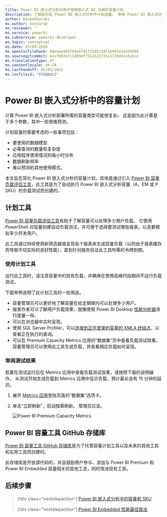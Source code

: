 ```yaml
---
title: Power BI 嵌入式分析中用于增强嵌入式 BI 见解的容量计划
description: 了解如何在 Power BI 嵌入式分析中计划容量。 使用 Power BI 嵌入式分析改进嵌入式 BI 见解。
author: KesemSharabi
ms.author: kesharab
ms.reviewer: ''
ms.service: powerbi
ms.subservice: powerbi-developer
ms.topic: conceptual
ms.date: 03/03/2020
ms.openlocfilehash: 69eeae495f66a4f41f25d5234f1b995d1e3d4986
ms.sourcegitcommit: eeaf607e7c1d89ef7312421731e1729ddce5a5cc
ms.translationtype: HT
ms.contentlocale: zh-CN
ms.lasthandoff: 01/05/2021
ms.locfileid: "97888825"
---
```

# <a name="capacity-planning-in-power-bi-embedded-analytics"></a>Power BI 嵌入式分析中的容量计划

计算 Power BI 嵌入式分析部署所需的容量类型可能很复杂。 这是因为此计算基于多个参数，其中一些很难预测。

计划容量时需要考虑的一些事项包括：

* 要使用的数据模型
* 必需查询的数量和复杂度
* 应用程序使用情况的每小时分布
* 数据刷新频率
* 难以预测的其他使用模式。

本文旨在简化 Power BI 嵌入式分析的容量计划，具体是通过引入 [Power BI 容量负载评估工具](https://github.com/microsoft/PowerBI-Tools-For-Capacities/tree/master/LoadTestingPowerShellTool/)，此工具是为了自动执行 Power BI 嵌入式分析容量（A、EM 或 P SKU）的负载测试而创建的。

## <a name="planning-tool"></a>计划工具

 [Power BI 容量负载评估工具](https://github.com/microsoft/PowerBI-Tools-For-Capacities/tree/master/LoadTestingPowerShellTool/)有助于了解容量可以处理多少用户负载。 它使用 PowerShell 对容量创建自动负载测试，并可便于选择要测试哪些报表，以及要模拟多少并发用户。

此工具通过持续使用新筛选器值呈现各个报表来生成容量负载（以防由于报表缓存而导致不切实际的良好性能），直到针对服务验证此工具所需的令牌到期。

### <a name="using-the-planning-tool"></a>使用计划工具

运行此工具时，请注意容量中的现有负载，并确保在使用高峰时段期间不运行负载测试。

下面举例说明了此计划工具的一些用途。

* 容量管理员可以更好地了解容量在给定期限内可以处理多少用户。
* 报表作者可以了解用户负载效果，就像使用 Power BI Desktop [性能分析器](../../create-reports/desktop-performance-analyzer.md)进行度量一样。
* 可以在浏览器中实时呈现。
* 使用 SQL Server Profiler，可以[连接到正在度量的容量的 XMLA 终结点](https://powerbi.microsoft.com/blog/power-bi-open-platform-connectivity-with-xmla-endpoints-public-preview/)，以查看正在执行的查询。
* 可以在 Premium Capacity Metrics 应用的“数据集”页中查看负载测试效果。 容量管理员可以使用此工具生成负载，并查看相应负载如何呈现。

### <a name="reviewing-the-test-results"></a>审阅测试结果

若要在测试运行后在 Metrics 应用中查看负载测试效果，请按照下面的说明操作。 从测试开始生成负载到 Metrics 应用中显示负载，预计最长会有 15 分钟的延迟。

1. 展开 [Metrics 应用](../../admin/service-admin-premium-monitor-capacity.md)登陆页面的“数据集”选项卡。
2. 单击“立即刷新”，启动按需刷新。 管理员应该。

    ![Power BI Premium Capacity Metrics](media/embedded-capacity-planning/embedded-capacity-planning.png)

## <a name="power-bi-capacity-tools-github-repository"></a>Power BI 容量工具 GitHub 存储库

[Power BI 容量工具 GitHub 存储库](https://github.com/microsoft/PowerBI-Tools-For-Capacities)是为了托管容量计划工具以及未来的其他工具和实用工具而创建的。

此存储库是开放源代码的，并且鼓励用户参与、添加与 Power BI Premium 和 Power BI Embedded 容量相关的其他工具，同时改进现有工具。

## <a name="next-steps"></a>后续步骤

> [!div class="nextstepaction"]
>[Power BI 嵌入式分析中的容量和 SKU](embedded-capacity.md)

> [!div class="nextstepaction"]
>[Power BI Embedded 性能最佳做法](embedded-performance-best-practices.md)